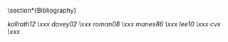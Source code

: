 \section*{Bibliography}

<div id='put-bibliography-here'></div>

<cite id="bib:kallrath12">kallrath12 \xxx</cite>
<cite id="bib:davey02">davey02 \xxx</cite>
<cite id="bib:roman08">roman08 \xxx</cite>
<cite id="bib:manes86">manes86 \xxx</cite>
<cite id="bib:lee10">lee10 \xxx</cite>
<cite id="bib:cvx">cvx \xxx</cite>
